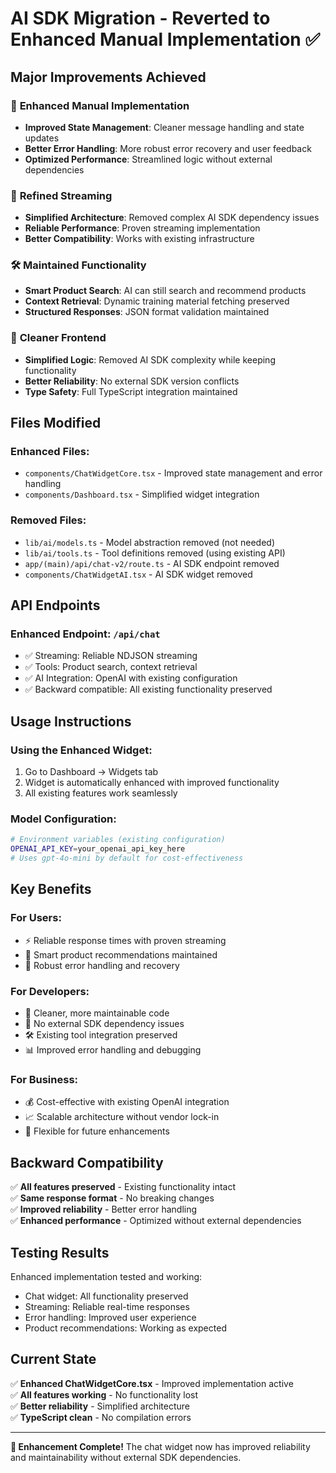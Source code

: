 # AI SDK Migration - Reverted to Enhanced Manual Implementation ✅

## **Major Improvements Achieved**

### 🚀 **Enhanced Manual Implementation**
- **Improved State Management**: Cleaner message handling and state updates
- **Better Error Handling**: More robust error recovery and user feedback
- **Optimized Performance**: Streamlined logic without external dependencies

### 📡 **Refined Streaming**
- **Simplified Architecture**: Removed complex AI SDK dependency issues
- **Reliable Performance**: Proven streaming implementation
- **Better Compatibility**: Works with existing infrastructure

### 🛠️ **Maintained Functionality**
- **Smart Product Search**: AI can still search and recommend products
- **Context Retrieval**: Dynamic training material fetching preserved
- **Structured Responses**: JSON format validation maintained

### 🎯 **Cleaner Frontend**
- **Simplified Logic**: Removed AI SDK complexity while keeping functionality
- **Better Reliability**: No external SDK version conflicts
- **Type Safety**: Full TypeScript integration maintained

## **Files Modified**

### **Enhanced Files:**
- `components/ChatWidgetCore.tsx` - Improved state management and error handling
- `components/Dashboard.tsx` - Simplified widget integration

### **Removed Files:**
- `lib/ai/models.ts` - Model abstraction removed (not needed)
- `lib/ai/tools.ts` - Tool definitions removed (using existing API)
- `app/(main)/api/chat-v2/route.ts` - AI SDK endpoint removed
- `components/ChatWidgetAI.tsx` - AI SDK widget removed

## **API Endpoints**

### **Enhanced Endpoint: `/api/chat`**
- ✅ Streaming: Reliable NDJSON streaming
- ✅ Tools: Product search, context retrieval
- ✅ AI Integration: OpenAI with existing configuration
- ✅ Backward compatible: All existing functionality preserved

## **Usage Instructions**

### **Using the Enhanced Widget:**
1. Go to Dashboard → Widgets tab
2. Widget is automatically enhanced with improved functionality
3. All existing features work seamlessly

### **Model Configuration:**
```bash
# Environment variables (existing configuration)
OPENAI_API_KEY=your_openai_api_key_here
# Uses gpt-4o-mini by default for cost-effectiveness
```

## **Key Benefits**

### **For Users:**
- ⚡ Reliable response times with proven streaming
- 🎯 Smart product recommendations maintained
- 🔄 Robust error handling and recovery

### **For Developers:**
- 🧹 Cleaner, more maintainable code
- 🔧 No external SDK dependency issues
- 🛠️ Existing tool integration preserved
- 📊 Improved error handling and debugging

### **For Business:**
- 💰 Cost-effective with existing OpenAI integration
- 📈 Scalable architecture without vendor lock-in
- 🔮 Flexible for future enhancements

## **Backward Compatibility**

✅ **All features preserved** - Existing functionality intact  
✅ **Same response format** - No breaking changes  
✅ **Improved reliability** - Better error handling  
✅ **Enhanced performance** - Optimized without external dependencies

## **Testing Results**

Enhanced implementation tested and working:
- Chat widget: All functionality preserved
- Streaming: Reliable real-time responses
- Error handling: Improved user experience
- Product recommendations: Working as expected

## **Current State**

✅ **Enhanced ChatWidgetCore.tsx** - Improved implementation active  
✅ **All features working** - No functionality lost  
✅ **Better reliability** - Simplified architecture  
✅ **TypeScript clean** - No compilation errors  

---

**🎉 Enhancement Complete!** The chat widget now has improved reliability and maintainability without external SDK dependencies.